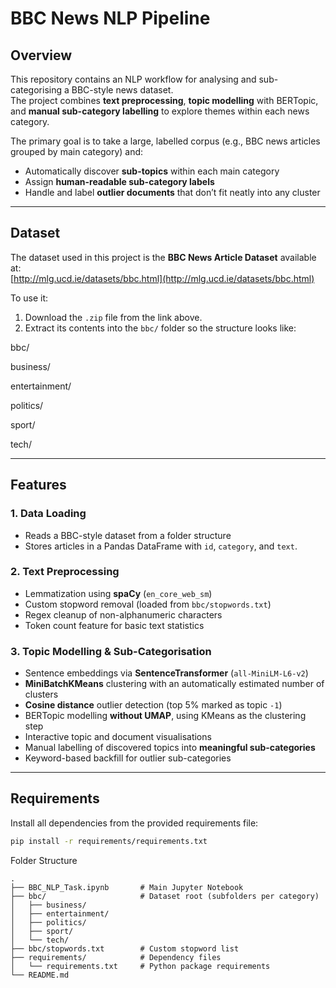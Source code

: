# BBC News NLP Pipeline

## Overview
This repository contains an NLP workflow for analysing and sub-categorising a BBC-style news dataset.  
The project combines **text preprocessing**, **topic modelling** with BERTopic, and **manual sub-category labelling** to explore themes within each news category.

The primary goal is to take a large, labelled corpus (e.g., BBC news articles grouped by main category) and:
- Automatically discover **sub-topics** within each main category
- Assign **human-readable sub-category labels**
- Handle and label **outlier documents** that don’t fit neatly into any cluster

---

## Dataset
The dataset used in this project is the **BBC News Article Dataset** available at:  
[http://mlg.ucd.ie/datasets/bbc.html](http://mlg.ucd.ie/datasets/bbc.html)  

To use it:
1. Download the `.zip` file from the link above.
2. Extract its contents into the `bbc/` folder so the structure looks like:

bbc/

  business/
  
  entertainment/
  
  politics/
  
  sport/
  
  tech/

---

## Features

### 1. Data Loading
- Reads a BBC-style dataset from a folder structure
- Stores articles in a Pandas DataFrame with `id`, `category`, and `text`.

### 2. Text Preprocessing
- Lemmatization using **spaCy** (`en_core_web_sm`)
- Custom stopword removal (loaded from `bbc/stopwords.txt`)
- Regex cleanup of non-alphanumeric characters
- Token count feature for basic text statistics

### 3. Topic Modelling & Sub-Categorisation
- Sentence embeddings via **SentenceTransformer** (`all-MiniLM-L6-v2`)
- **MiniBatchKMeans** clustering with an automatically estimated number of clusters
- **Cosine distance** outlier detection (top 5% marked as topic `-1`)
- BERTopic modelling **without UMAP**, using KMeans as the clustering step
- Interactive topic and document visualisations
- Manual labelling of discovered topics into **meaningful sub-categories**
- Keyword-based backfill for outlier sub-categories

---

## Requirements
Install all dependencies from the provided requirements file:
```bash
pip install -r requirements/requirements.txt
```

Folder Structure
```
.
├── BBC_NLP_Task.ipynb       # Main Jupyter Notebook
├── bbc/                     # Dataset root (subfolders per category)
│   ├── business/
│   ├── entertainment/
│   ├── politics/
│   ├── sport/
│   └── tech/
├── bbc/stopwords.txt        # Custom stopword list
├── requirements/            # Dependency files
│   └── requirements.txt     # Python package requirements
└── README.md

